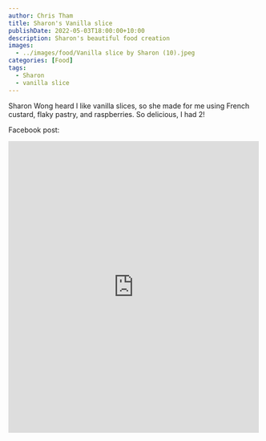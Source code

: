 ```yaml
---
author: Chris Tham
title: Sharon's Vanilla slice
publishDate: 2022-05-03T18:00:00+10:00
description: Sharon's beautiful food creation
images:
  - ../images/food/Vanilla slice by Sharon (10).jpeg
categories: [Food]
tags:
  - Sharon
  - vanilla slice
---
```


Sharon Wong heard I like vanilla slices, so she made for me using French custard, flaky pastry, and raspberries. So delicious, I had 2!

Facebook post:

<iframe src="https://www.facebook.com/plugins/post.php?href=https%3A%2F%2Fwww.facebook.com%2Fchris1.tham%2Fposts%2Fpfbid025J9MgUgAPdAPqvpYkpD47GciDRn7XdaYfSUaYitggaQwFGCDd5zhjP3wKyhB8fvfl&show_text=true&width=500" width="500" height="582" style="border:none;overflow:hidden" scrolling="no" frameborder="0" allowfullscreen="true" allow="autoplay; clipboard-write; encrypted-media; picture-in-picture; web-share"></iframe>
